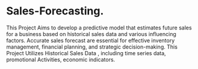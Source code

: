 # Sales-Forecasting.
This Project Aims to develop a predictive model that estimates future sales for a business based on historical sales data and various influencing factors.
Accurate sales forecast are essential for effective inventory management, financial planning, and strategic decision-making.
This Project Utilizes Historical Sales Data , including time series data, promotional Activities, economic indicators.
